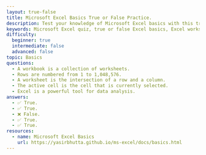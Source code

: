 ```yaml
---
layout: true-false
title: Microsoft Excel Basics True or False Practice.
description: Test your knowledge of Microsoft Excel basics with this true or false practice. Learn key concepts like workbooks, worksheets, rows, columns, active cells, and Excel's powerful data analysis capabilities. Perfect for beginners to assess and strengthen their understanding of Excel fundamentals.
keywords: Microsoft Excel quiz, true or false Excel basics, Excel worksheets practice, Excel workbooks quiz, Excel rows and columns, Excel active cell questions, Excel data analysis basics, beginner Excel quiz, Excel fundamentals practice, Microsoft Excel true or false questions.
difficulty:
  beginner: true
  intermediate: false
  advanced: false
topic: Basics
questions:
  - A workbook is a collection of worksheets.
  - Rows are numbered from 1 to 1,048,576.
  - A worksheet is the intersection of a row and a column.
  - The active cell is the cell that is currently selected.
  - Excel is a powerful tool for data analysis.
answers:
  - ✅ True.
  - ✅ True.
  - ❌ False.
  - ✅ True.
  - ✅ True.
resources:
  - name: Microsoft Excel Basics
    url: https://yasirbhutta.github.io/ms-excel/docs/basics.html
---
```

